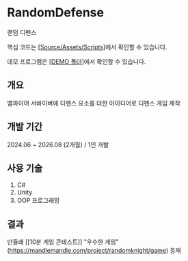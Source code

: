 # RandomDefense
랜덤 디펜스

핵심 코드는 [[Source/Assets/Scripts]](https://github.com/ymh1995s/RoyalGaurd/tree/main/Source/Assets/Scripts)에서 확인할 수 있습니다.

데모 프로그램은 [[DEMO 폴더]](https://github.com/ymh1995s/RoyalGaurd/tree/main/DEMO)에서 확인할 수 있습니다.

## 개요
뱀파이어 서바이버에 디펜스 요소를 더한 아이디어로 디펜스 게임 제작

## 개발 기간
2024.06 ~ 2026.08 (2개월) / 1인 개발

## 사용 기술
1. C#
2. Unity
3. OOP 프로그래밍

## 결과
만들래 [[10분 게임 콘테스트]] "우수한 게임" (https://mandlemandle.com/project/randomknight/game) 등재